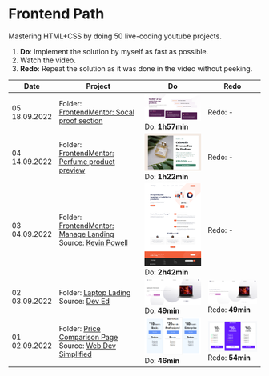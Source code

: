 # Frontend Path

Mastering HTML+CSS by doing 50 live-coding youtube projects. 

1. **Do**: Implement the solution by myself as fast as possible. 
2. Watch the video.
3. **Redo**: Repeat the solution as it was done in the video without peeking.

| Date                | Project                                                      | Do                                                           | Redo                                                         |
| ------------------- | ------------------------------------------------------------ | ------------------------------------------------------------ | ------------------------------------------------------------ |
| 05<br />18.09.2022  | Folder: [FrontendMentor: Socal proof section](fr05_fm_social_proof_section) | <img src="fr05_fm_social_proof_section/do/result.png" style="width:300px" /><br />Do: **1h57min** | Redo: -                                                      |
| 04<br />14.09.2022  | Folder: [FrontendMentor: Perfume product preview](fr04_fm_product_preview) | <img src="fr04_fm_product_preview/do/result.png" style="width:300px" /><br />Do: **1h22min** | Redo: -                                                      |
| 03 <br />04.09.2022 | Folder: [FrontendMentor: Manage Landing](fr03_fm_manage_landing_orange)<br />Source: [Kevin Powell](https://www.youtube.com/watch?v=h3bTwCqX4ns) | <img src="fr03_fm_manage_landing_orange/do/result.png" style="width:300px" /> <br />Do: **2h42min** | Redo: -                                                      |
| 02 <br />03.09.2022 | Folder: [Laptop Lading](fr02_laptop_landing)<br />Source: [Dev Ed](https://www.youtube.com/watch?v=ZeDP-rzOnAA) | <img src="fr02_laptop_landing/do/result.png" style="width:300px" /> <br />Do: **49min** | <img src="fr02_laptop_landing/redo/result.png" style="width:300px" /><br />Redo: **49min** |
| 01 <br />02.09.2022 | Folder: [Price Comparison Page](fr02_HTML-CSS-Price-Comparison-Table)<br />Source: [Web Dev Simplified](https://youtu.be/M_bhZEY6_kM?t=20) | <img src="fr01_HTML-CSS-Price-Comparison-Table/do/result.png" style="width:300px" /> <br />Do: **46min** | <img src="fr01_HTML-CSS-Price-Comparison-Table/redo/result.png" style="width:300px" /> <br />Redo: **54min** |

